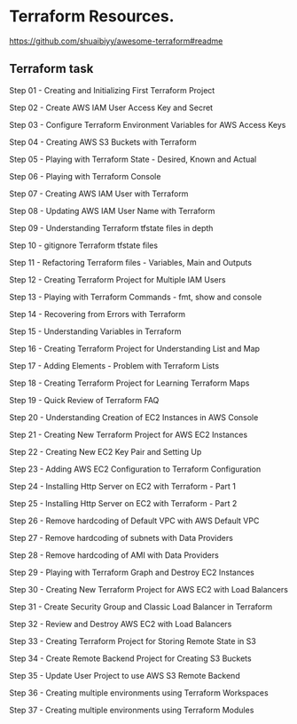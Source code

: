 # Terraform Resources.

https://github.com/shuaibiyy/awesome-terraform#readme

## Terraform task

Step 01 - Creating and Initializing First Terraform Project

Step 02 - Create AWS IAM User Access Key and Secret

Step 03 - Configure Terraform Environment Variables for AWS Access Keys

Step 04 - Creating AWS S3 Buckets with Terraform

Step 05 - Playing with Terraform State - Desired, Known and Actual

Step 06 - Playing with Terraform Console

Step 07 - Creating AWS IAM User with Terraform

Step 08 - Updating AWS IAM User Name with Terraform

Step 09 - Understanding Terraform tfstate files in depth

Step 10 - gitignore Terraform tfstate files

Step 11 - Refactoring Terraform files - Variables, Main and Outputs

Step 12 - Creating Terraform Project for Multiple IAM Users

Step 13 - Playing with Terraform Commands - fmt, show and console

Step 14 - Recovering from Errors with Terraform

Step 15 - Understanding Variables in Terraform

Step 16 - Creating Terraform Project for Understanding List and Map

Step 17 - Adding Elements - Problem with Terraform Lists

Step 18 - Creating Terraform Project for Learning Terraform Maps

Step 19 - Quick Review of Terraform FAQ

Step 20 - Understanding Creation of EC2 Instances in AWS Console

Step 21 - Creating New Terraform Project for AWS EC2 Instances

Step 22 - Creating New EC2 Key Pair and Setting Up

Step 23 - Adding AWS EC2 Configuration to Terraform Configuration

Step 24 - Installing Http Server on EC2 with Terraform - Part 1

Step 25 - Installing Http Server on EC2 with Terraform - Part 2

Step 26 - Remove hardcoding of Default VPC with AWS Default VPC

Step 27 - Remove hardcoding of subnets with Data Providers

Step 28 - Remove hardcoding of AMI with Data Providers

Step 29 - Playing with Terraform Graph and Destroy EC2 Instances

Step 30 - Creating New Terraform Project for AWS EC2 with Load Balancers

Step 31 - Create Security Group and Classic Load Balancer in Terraform

Step 32 - Review and Destroy AWS EC2 with Load Balancers

Step 33 - Creating Terraform Project for Storing Remote State in S3

Step 34 - Create Remote Backend Project for Creating S3 Buckets

Step 35 - Update User Project to use AWS S3 Remote Backend

Step 36 - Creating multiple environments using Terraform Workspaces

Step 37 - Creating multiple environments using Terraform Modules
